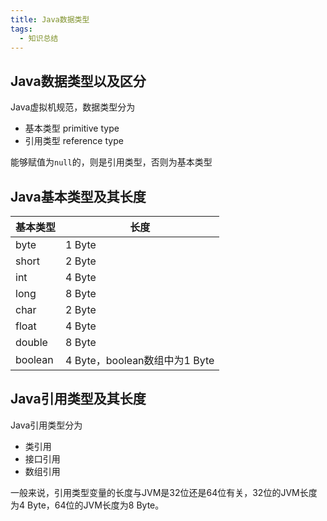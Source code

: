 ```yaml
---
title: Java数据类型
tags: 
  - 知识总结
---
```


## Java数据类型以及区分

Java虚拟机规范，数据类型分为

* 基本类型 primitive type
* 引用类型 reference type

能够赋值为`null`的，则是引用类型，否则为基本类型

## Java基本类型及其长度

| 基本类型 | 长度                          |
| -------- | ----------------------------- |
| byte     | 1 Byte                        |
| short    | 2 Byte                        |
| int      | 4 Byte                        |
| long     | 8 Byte                        |
| char     | 2 Byte                        |
| float    | 4 Byte                        |
| double   | 8 Byte                        |
| boolean  | 4 Byte，boolean数组中为1 Byte |

## Java引用类型及其长度

Java引用类型分为

* 类引用
* 接口引用
* 数组引用

一般来说，引用类型变量的长度与JVM是32位还是64位有关，32位的JVM长度为4 Byte，64位的JVM长度为8 Byte。